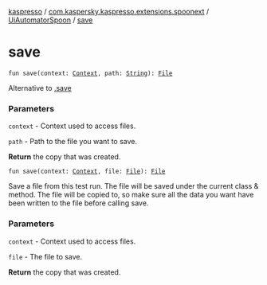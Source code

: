 [kaspresso](../../index.md) / [com.kaspersky.kaspresso.extensions.spoonext](../index.md) / [UiAutomatorSpoon](index.md) / [save](./save.md)

# save

`fun save(context: `[`Context`](https://developer.android.com/reference/android/content/Context.html)`, path: `[`String`](https://kotlinlang.org/api/latest/jvm/stdlib/kotlin/-string/index.html)`): `[`File`](https://developer.android.com/reference/java/io/File.html)

Alternative to [.save](#)

### Parameters

`context` - Context used to access files.

`path` - Path to the file you want to save.

**Return**
the copy that was created.

`fun save(context: `[`Context`](https://developer.android.com/reference/android/content/Context.html)`, file: `[`File`](https://developer.android.com/reference/java/io/File.html)`): `[`File`](https://developer.android.com/reference/java/io/File.html)

Save a file from this test run. The file will be saved under the current class &amp; method.
The file will be copied to, so make sure all the data you want have been
written to the file before calling save.

### Parameters

`context` - Context used to access files.

`file` - The file to save.

**Return**
the copy that was created.

